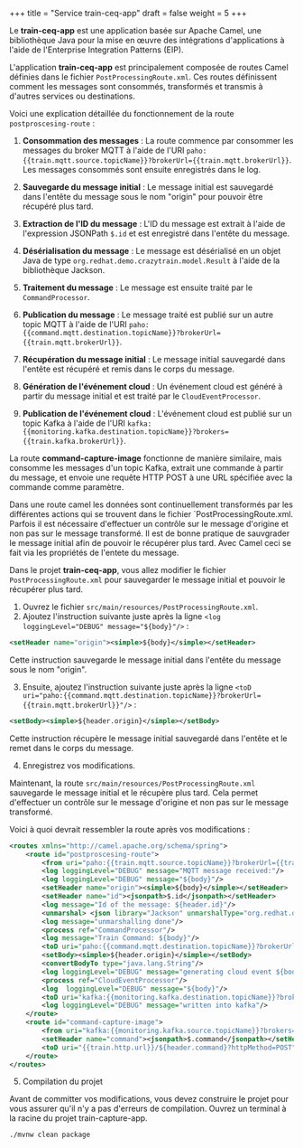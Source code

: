 +++
title = "Service train-ceq-app"
draft = false
weight = 5
+++

Le **train-ceq-app** est une application basée sur Apache Camel, une bibliothèque Java pour la mise en œuvre des intégrations d'applications à l'aide de l'Enterprise Integration Patterns (EIP). 

L'application **train-ceq-app** est principalement composée de routes Camel définies dans le fichier `PostProcessingRoute.xml`. Ces routes définissent comment les messages sont consommés, transformés et transmis à d'autres services ou destinations.

Voici une explication détaillée du fonctionnement de la route `postproscesing-route` :

1. **Consommation des messages** : La route commence par consommer les messages du broker MQTT à l'aide de l'URI `paho:{{train.mqtt.source.topicName}}?brokerUrl={{train.mqtt.brokerUrl}}`. Les messages consommés sont ensuite enregistrés dans le log.

2. **Sauvegarde du message initial** : Le message initial est sauvegardé dans l'entête du message sous le nom "origin" pour pouvoir être récupéré plus tard.

3. **Extraction de l'ID du message** : L'ID du message est extrait à l'aide de l'expression JSONPath `$.id` et est enregistré dans l'entête du message.

4. **Désérialisation du message** : Le message est désérialisé en un objet Java de type `org.redhat.demo.crazytrain.model.Result` à l'aide de la bibliothèque Jackson.

5. **Traitement du message** : Le message est ensuite traité par le `CommandProcessor`.

6. **Publication du message** : Le message traité est publié sur un autre topic MQTT à l'aide de l'URI `paho:{{command.mqtt.destination.topicName}}?brokerUrl={{train.mqtt.brokerUrl}}`.

7. **Récupération du message initial** : Le message initial sauvegardé dans l'entête est récupéré et remis dans le corps du message.

8. **Génération de l'événement cloud** : Un événement cloud est généré à partir du message initial et est traité par le `CloudEventProcessor`.

9. **Publication de l'événement cloud** : L'événement cloud est publié sur un topic Kafka à l'aide de l'URI `kafka:{{monitoring.kafka.destination.topicName}}?brokers={{train.kafka.brokerUrl}}`.

La route **command-capture-image** fonctionne de manière similaire, mais consomme les messages d'un topic Kafka, extrait une commande à partir du message, et envoie une requête HTTP POST à une URL spécifiée avec la commande comme paramètre.



Dans une route camel les données sont continuellement transformés par les différentes actions qui se trouvent dans le fichier `PostProcessingRoute.xml. Parfois il est nécessaire d'effectuer un contrôle sur le message d'origine et non pas sur le message transformé. Il est de bonne pratique de sauvgrader le message initial afin de pouvoir le récupérer plus tard. Avec Camel ceci se fait via les propriétés de l'entete du message. 


Dans le projet **train-ceq-app**, vous allez modifier le fichier `PostProcessingRoute.xml` pour sauvegarder le message initial et pouvoir le récupérer plus tard.

1. Ouvrez le fichier `src/main/resources/PostProcessingRoute.xml`.
2. Ajoutez l'instruction suivante juste après la ligne `<log loggingLevel="DEBUG" message="${body}"/>` :

```xml
<setHeader name="origin"><simple>${body}</simple></setHeader>
```

Cette instruction sauvegarde le message initial dans l'entête du message sous le nom "origin".

3. Ensuite, ajoutez l'instruction suivante juste après la ligne `<toD uri="paho:{{command.mqtt.destination.topicName}}?brokerUrl={{train.mqtt.brokerUrl}}"/>` :

```xml
<setBody><simple>${header.origin}</simple></setBody>
```

Cette instruction récupère le message initial sauvegardé dans l'entête et le remet dans le corps du message.

4. Enregistrez vos modifications.

Maintenant, la route `src/main/resources/PostProcessingRoute.xml` sauvegarde le message initial et le récupère plus tard. Cela permet d'effectuer un contrôle sur le message d'origine et non pas sur le message transformé.

Voici à quoi devrait ressembler la route après vos modifications :

```xml
<routes xmlns="http://camel.apache.org/schema/spring">
    <route id="postproscesing-route">  
        <from uri="paho:{{train.mqtt.source.topicName}}?brokerUrl={{train.mqtt.brokerUrl}}"/>     
        <log loggingLevel="DEBUG" message="MQTT message received:"/>
        <log loggingLevel="DEBUG" message="${body}"/>
        <setHeader name="origin"><simple>${body}</simple></setHeader>
        <setHeader name="id"><jsonpath>$.id</jsonpath></setHeader>
        <log message="Id of the message: ${header.id}"/>
        <unmarshal> <json library="Jackson" unmarshalType="org.redhat.demo.crazytrain.model.Result"/></unmarshal>
        <log message="unmarshalling done"/>
        <process ref="CommandProcessor"/>
        <log message="Train Command: ${body}"/>
        <toD uri="paho:{{command.mqtt.destination.topicName}}?brokerUrl={{train.mqtt.brokerUrl}}"/>
        <setBody><simple>${header.origin}</simple></setBody>
        <convertBodyTo type="java.lang.String"/>
        <log loggingLevel="DEBUG" message="generating cloud event ${body}"/>
        <process ref="CloudEventProcessor"/>
        <log  loggingLevel="DEBUG" message="${body}"/>
        <toD uri="kafka:{{monitoring.kafka.destination.topicName}}?brokers={{train.kafka.brokerUrl}}"/>
        <log loggingLevel="DEBUG" message="written into kafka"/>
    </route>
    <route id="command-capture-image">
        <from uri="kafka:{{monitoring.kafka.source.topicName}}?brokers={{train.kafka.brokerUrl}}"/>
        <setHeader name="command"><jsonpath>$.command</jsonpath></setHeader>
        <toD uri="{{train.http.url}}/${header.command}?httpMethod=POST" />
    </route>
</routes>
```
5. Compilation du projet

Avant de committer vos modifications, vous devez construire le projet  pour vous assurer qu'il n'y a pas d'erreurs de compilation.
Ouvrez un terminal à la racine du projet train-capture-app.

```
./mvnw clean package
```
